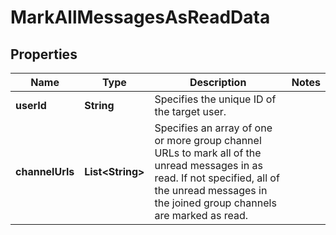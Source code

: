 

# MarkAllMessagesAsReadData


## Properties

Name | Type | Description | Notes
------------ | ------------- | ------------- | -------------
**userId** | **String** | Specifies the unique ID of the target user. | 
**channelUrls** | **List&lt;String&gt;** | Specifies an array of one or more group channel URLs to mark all of the unread messages in as read. If not specified, all of the unread messages in the joined group channels are marked as read. | 



